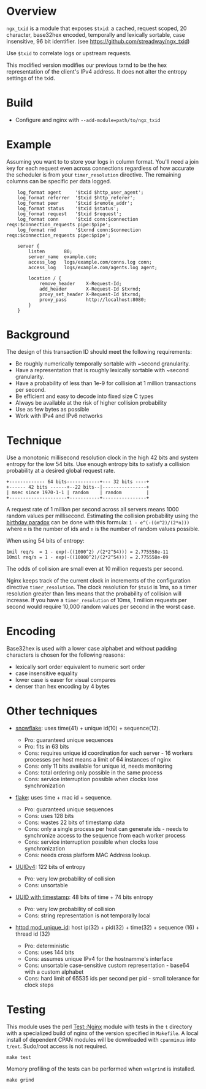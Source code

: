 Overview
========

`ngx_txid` is a module that exposes `$txid`: a cached, request scoped, 20
character, base32hex encoded, temporally and lexically sortable, case
insensitive, 96 bit identifier. (see https://github.com/streadway/ngx_txid)

Use `$txid` to correlate logs or upstream requests.


This modified version modifies our previous txrnd to be the hex representation of the client's IPv4 address.
It does not alter the entropy settings of the txid.

Build
=====

  * Configure and nginx with `--add-module=path/to/ngx_txid`

Example
=======

Assuming you want to to store your logs in column format.  You'll need a join
key for each request even across connections regardless of how accurate the
scheduler is from your `timer_resolution` directive.  The remaining columns can
be specific per data logged.

```
    log_format agent     '$txid $http_user_agent';
    log_format referrer  '$txid $http_referer';
    log_format peer      '$txid $remote_addr';
    log_format status    '$txid $status';
    log_format request   '$txid $request';
    log_format conn      '$txid conn:$connection reqs:$connection_requests pipe:$pipe';
    log_format rnd       '$txrnd conn:$connection reqs:$connection_requests pipe:$pipe';

    server {
        listen       80;
        server_name  example.com;
        access_log   logs/example.com/conns.log conn;
        access_log   logs/example.com/agents.log agent;

        location / {
            remove_header    X-Request-Id;
            add_header       X-Request-Id $txrnd;
            proxy_set_header X-Request-Id $txrnd;
            proxy_pass       http://localhost:8080;
        }
    }
```

Background
==========

The design of this transaction ID should meet the following requirements:

  * Be roughly numerically temporally sortable with ~second granularity.
  * Have a representation that is roughly lexically sortable with ~second granularity.
  * Have a probability of less than 1e-9 for collision at 1 million transactions per second.
  * Be efficient and easy to decode into fixed size C types
  * Always be available at the risk of higher collision probability
  * Use as few bytes as possible
  * Work with IPv4 and IPv6 networks

Technique
=========

Use a monotonic millisecond resolution clock in the high 42 bits and system
entropy for the low 54 bits.  Use enough entropy bits to satisfy a collision
probability at a desired global request rate.

```
+------------- 64 bits------------+--- 32 bits ----+
+------ 42 bits ------+--22 bits--|----------------+
| msec since 1970-1-1 | random    | random         |
+---------------------+-----------+----------------+
```

A request rate of 1 million per second across all servers means 1000 random
values per millisecond.  Estimating the collision probability using the
[birthday paradox](http://en.wikipedia.org/wiki/Birthday_problem) can be done
with this formula: `1 - e^(-((m^2)/(2*n)))` where `m` is the number of ids and
`n` is the number of random values possible.

When using 54 bits of entropy:

```
1mil req/s  = 1 - exp(-((1000^2) /(2*2^54))) = 2.775558e-11
10mil req/s = 1 - exp(-((10000^2)/(2*2^54))) = 2.775558e-09
```

The odds of collision are small even at 10 million requests per second.

Nginx keeps track of the current clock in increments of the configuration
directive `timer_resolution`.  The clock resolution for `$txid` is 1ms, so a
timer resolution greater than 1ms means that the probability of collision will
increase.  If you have a `timer_resolution` of 10ms, 1 million requests per
second would require 10,000 random values per second in the worst case.

Encoding
========

Base32hex is used with a lower case alphabet and without padding characters is
chosen for the following reasons:

  * lexically sort order equivalent to numeric sort order
  * case insensitive equality
  * lower case is easer for visual compares
  * denser than hex encoding by 4 bytes


Other techniques
================

  * [snowflake](https://github.com/twitter/snowflake): uses time(41) + unique id(10) + sequence(12).
    * Pro: guaranteed unique sequences
    * Pro: fits in 63 bits
    * Cons: requires unique id coordination for each server - 16 workers processes per host means a limit of 64 instances of nginx
    * Cons: only 11 bits available for unique id, needs monitoring
    * Cons: total ordering only possible in the same process
    * Cons: service interruption possible when clocks lose synchronization

  * [flake](http://boundary.com/blog/2012/01/12/flake-a-decentralized-k-ordered-unique-id-generator-in-erlang/): uses time + mac id + sequence.
    * Pro: guaranteed unique sequences
    * Cons: uses 128 bits
    * Cons: wastes 22 bits of timestamp data
    * Cons: only a single process per host can generate ids - needs to synchronize access to the sequence from each worker process
    * Cons: service interruption possible when clocks lose synchronization
    * Cons: needs cross platform MAC Address lookup.

  * [UUIDv4](http://www.ietf.org/rfc/rfc4122.txt): 122 bits of entropy
    * Pro: very low probability of collision
    * Cons: unsortable

  * [UUID with timestamp](http://www.ietf.org/rfc/rfc4122.txt): 48 bits of time + 74 bits entropy
    * Pro: very low probability of collision
    * Cons: string representation is not temporally local

  * [httpd mod\_unique\_id](http://httpd.apache.org/docs/2.4/mod/mod_unique_id.html): host ip(32) + pid(32) + time(32) + sequence (16) + thread id (32)
    * Pro: deterministic
    * Cons: uses 144 bits
    * Cons: assumes unique IPv4 for the hostnamme's interface
    * Cons: unsortable case-sensitive custom representation - base64 with a custom alphabet
    * Cons: hard limit of 65535 ids per second per pid - small tolerance for clock steps

Testing
=======

This module uses the perl [Test::Nginx](https://github.com/agentzh/test-nginx)
module with tests in the `t` directory with a specialized build of nginx of the
version specified in `Makefile`.  A local install of dependent CPAN modules
will be downloaded with `cpanminus` into `t/ext`.  Sudo/root access is not
required.

```
make test
```

Memory profiling of the tests can be performed when `valgrind` is installed.

```
make grind
```
